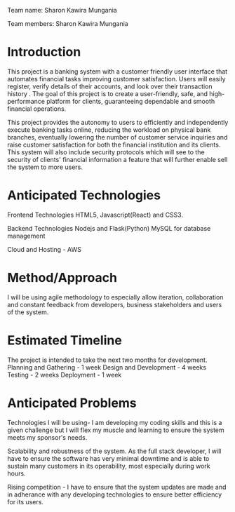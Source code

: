 Team name: Sharon Kawira Mungania

Team members: Sharon Kawira Mungania

# Introduction

This project is a banking system with a customer friendly user interface that automates financial tasks improving customer satisfaction. Users will easily register, verify details of their accounts, and look over their transaction history . The goal of this project is to create a user-friendly, safe, and high-performance platform for clients, guaranteeing dependable and smooth financial operations.

This project provides the autonomy to users to efficiently and independently execute banking tasks online, reducing the workload on physical bank branches, eventually lowering the number of customer service inquiries and raise customer satisfaction for both the financial institution and its clients. This system will also include security protocols which will see to the security of clients' financial information a feature that will further enable sell the system to more users.

# Anticipated Technologies

Frontend Technologies
HTML5, Javascript(React) and CSS3.

Backend Technologies
Nodejs and Flask(Python)
MySQL for database management

Cloud and Hosting - AWS

# Method/Approach

I will be using agile methodology to especially allow iteration, collaboration and constant feedback from developers, business stakeholders and users of the system.

# Estimated Timeline
The project is intended to take the next two months for development.
    Planning and Gathering - 1 week
    Design and Development - 4 weeks
    Testing - 2 weeks
    Deployment - 1 week

# Anticipated Problems

Technologies I will be using- I am developing my coding skills and this is a given challenge but I will flex my muscle and learning to ensure the system meets my sponsor's needs.

Scalability and robustness of the system. As the full stack developer, I will have to ensure the software has very minimal downtime and is able to sustain many customers in its operability, most especially during work hours.

Rising competition - I have to ensure that the system updates are made and in adherance with any developing technologies to ensure better efficiency for its users.
